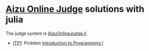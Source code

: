 # [Aizu Online Judge](https://onlinejudge.u-aizu.ac.jp/home) solutions with julia

The judge system is [AizuOnlineJudge.jl](https://github.com/goropikari/AizuOnlineJudge.jl).

- [ITP1](./ITP1): Problem [Introduction to Programming I](https://onlinejudge.u-aizu.ac.jp/courses/lesson/2/ITP1/1)

